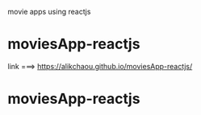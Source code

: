 movie apps using reactjs
# moviesApp-reactjs

link ===> https://alikchaou.github.io/moviesApp-reactjs/
# moviesApp-reactjs
